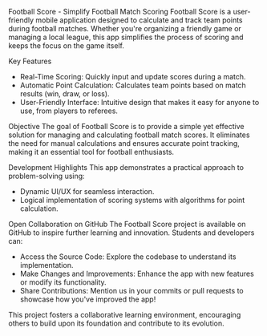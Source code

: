 Football Score - Simplify Football Match Scoring
Football Score is a user-friendly mobile application designed to calculate and track team points during football matches. Whether you're organizing a friendly game or managing a local league, this app simplifies the process of scoring and keeps the focus on the game itself.

Key Features
- Real-Time Scoring: Quickly input and update scores during a match.
- Automatic Point Calculation: Calculates team points based on match results (win, draw, or loss).
- User-Friendly Interface: Intuitive design that makes it easy for anyone to use, from players to referees.

Objective
The goal of Football Score is to provide a simple yet effective solution for managing and calculating football match scores. It eliminates the need for manual calculations and ensures accurate point tracking, making it an essential tool for football enthusiasts.


Development Highlights
This app demonstrates a practical approach to problem-solving using:

- Dynamic UI/UX for seamless interaction.
- Logical implementation of scoring systems with algorithms for point calculation.

Open Collaboration on GitHub
The Football Score project is available on GitHub to inspire further learning and innovation. Students and developers can:

- Access the Source Code: Explore the codebase to understand its implementation.
- Make Changes and Improvements: Enhance the app with new features or modify its functionality.
- Share Contributions: Mention us in your commits or pull requests to showcase how you've improved the app!

This project fosters a collaborative learning environment, encouraging others to build upon its foundation and contribute to its evolution.
